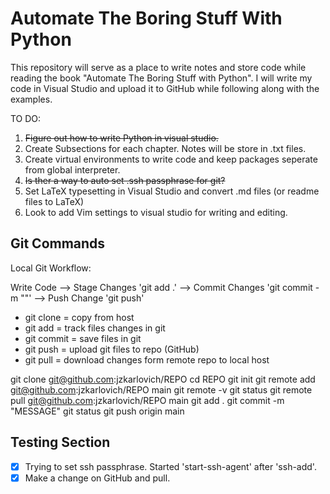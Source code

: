 # Automate The Boring Stuff With Python

This repository will serve as a place to write notes and store code while reading the book "Automate The Boring Stuff with Python".  I will write my code in Visual Studio and upload it to GitHub while following along with the examples. 

TO DO:
1. ~~Figure out how to write Python in visual studio.~~
2. Create Subsections for each chapter. Notes will be store in .txt files. 
3. Create virtual environments to write code and keep packages seperate from global interpreter. 
4. ~~Is ther a way to auto set .ssh passphrase for git?~~ 
5. Set LaTeX typesetting in Visual Studio and convert .md files (or readme files to LaTeX)
6. Look to add Vim settings to visual studio for writing and editing. 


## Git Commands
Local Git Workflow:

Write Code --> Stage Changes 'git add .' --> Commit Changes 'git commit -m ""' --> Push Change 'git push'

- git clone = copy from host
- git add = track files changes in git
- git commit = save files in git
- git push = upload git files to repo (GitHub)
- git pull = download changes form remote repo to local host

git clone git@github.com:jzkarlovich/REPO
cd REPO
git init
git remote add git@github.com:jzkarlovich/REPO main
git remote -v
git status
git remote pull git@github.com:jzkarlovich/REPO main
git add .
git commit -m "MESSAGE"
git status
git push origin main

## Testing Section
- [X] Trying to set ssh passphrase.  Started 'start-ssh-agent' after 'ssh-add'.
- [X] Make a change on GitHub and pull. 
